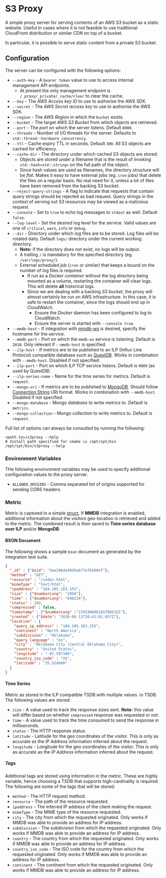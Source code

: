 # S3 Proxy
A simple proxy server for serving contents of an AWS S3 bucket as a static website.
Useful in cases where it is not feasible to use traditional CloudFront distribution
or similar CDN on top of a bucket.

In particular, it is possible to serve static content from a private S3 bucket.

## Configuration
The server can be configured with the following options:
* `--auth-key` - A `bearer token` value to use to access internal management
  API endpoints.
  * At present the only management endpoint is `/_proxy/_private/_cache/clear`
    to clear the cache.
* `--key` - The *AWS Access key ID* to use to authorise the AWS SDK.
* `--secret` - The *AWS Secret access key* to use to authorise the AWS SDK.
* `--region` - The *AWS Region* in which the `bucket` exists.
* `--bucket` - The target *AWS S3 Bucket* from which objects are retrieved.
* `--port` - The *port* on which the server listens.  Default `8000`.
* `--threads` - Number of I/O threads for the server.  Defaults to `std::thread::hardware_concurrency`.
* `--ttl` - Cache expiry TTL in seconds.  Default `300`.  All S3 objects are
  cached for efficiency.
* `--cache-dir` - The directory under which cached S3 objects are stored.
  * Objects are stored under a filename that is the result of invoking
    `std::hash<std::string>` on the full path of the object.
  * Since hash values are used as filenames, the directory structure will be
    *flat*.  Makes it easy to have external jobs (eg. `cron` jobs) that delete
    the files on a regular basis.  No real need for it, unless a lot of files
    have been removed from the backing S3 bucket.
* `--reject-query-strings` - A flag to indicate that requests that contain query
  strings should be rejected as bad request.  Query strings in the context of serving
  out S3 resources may be viewed as a malicious request.
* `--console` - Set to `true` to echo log messages to `stdout` as well.  Default `false`.
* `--log-level` - Set the desired log level for the service.  Valid values are one of
  `critical`, `warn`, `info` or `debug`.
* `--dir` - Directory under which log files are to be stored.  Log files will be
  rotated daily.  Default `logs/` directory under the current working directory.
  * **Note:** if the directory does not exist, no logs will be output.
  * A trailing `/` is mandatory for the specified directory (eg. `/var/logs/proxy/`).
  * External scheduled job (`cron` or similar) that keeps a bound on the number of log
    files is required.
    * If run as a *Docker container* without the log directory being mounted
      as a volume, restarting the container will clear logs.  This will
      delete **all** historical logs.
    * Since we are dealing with a backing *S3 bucket*, the proxy will almost
      certainly be run on AWS infrastructure.  In this case, it is safe to
      restart the container, since the logs should end up in CloudWatch.
      * Ensure the *Docker* daemon has been configured to log to CloudWatch.
      * Ensure the server is started with `--console true`.
* `--mmdb-host` - If integration with [mmdb-ws](https://github.com/sptrakesh/mmdb-ws)
  is desired, specify the hostname for the service.
* `--mmdb-port` - Port on which the `mmdb-ws` service is listening.  Default is
  `2010`.  Only relevant if `--mmdb-host` is specified.
* `--ilp-host` - If metrics are to be published to an ILP (Influx Line Protocol) compatible database such as [QuestDB](https://questdb.io/).
  Works in combination with `--mmdb-host`.  Disabled if not specified.
* `--ilp-port` - Port on which *ILP* TCP service listens.  Default is `9009` (as used by QuestDB).
* `--ilp-series-name` - Name for the time series for metrics.  Default is `request`.
* `--mongo-uri` - If metrics are to be published to [MongoDB](https://mongodb.com/).
  Should follow [Connection String](https://docs.mongodb.com/manual/reference/connection-string/)
  URI format.  Works in combination with `--mmdb-host`.  Disabled if not specified.
* `--mongo-database` - Mongo *database* to write metrics to.  Default is `metrics`.
* `--mongo-collection` - Mongo *collection* to write metrics to.  Default is `request`.

Full list of options can always be consulted by running the following:

```shell
<path to>/s3proxy --help
# Install path specified for cmake is /opt/spt/bin
/opt/spt/bin/s3proxy --help
```

### Environment Variables
THe following environment variables may be used to specify additional configuration values to the
proxy server.
* `ALLOWED_ORIGINS` - Comma separated list of origins supported for sending CORS headers.

### Metric
Metric is captured in a simple [struct](https://github.com/sptrakesh/s3-proxy/blob/master/src/model/metric.h).  If **MMDB**
integration is enabled, additional information about the *visitors* geo-location
is retrieved and added to the metric.  The combined result is then saved to
**Time series database over ILP** and/or **MongoDB**.

#### BSON Document
The following shows a sample `bson` document as generated by the integration
test suite.

```json
{
  "_id" : {"$oid": "5ee296de49d5eb77ef6580ef"},
  "method" : "GET",
  "resource" : "/index.html",
  "mimeType" : "text/html",
  "ipaddress" : "184.105.163.155",
  "size" : {"$numberLong": "2950"},
  "time" : {"$numberLong": "640224"},
  "status" : 200,
  "compressed" : false,
  "timestamp" : {"$numberLong" :"1591908061657005325"},
  "created" : {"$date": "2020-06-11T20:41:01.657Z"},
  "location" : {
    "query_ip_address" : "184.105.163.155",
    "continent" : "North America",
    "subdivision" : "Oklahoma",
    "query_language" : "en",
    "city" : "Oklahoma City (Central Oklahoma City)",
    "country" : "United States",
    "longitude" : "-97.597100",
    "country_iso_code" : "US",
    "latitude" : "35.524800"
  }
}
```

#### Time Series
Metric as stored in the ILP compatible TSDB with multiple values.
in TSDB.  The following values are stored:
* `size` - A value used to track the response sizes sent.  **Note:**
  this value will differ based on whether `compressed` response was requested or not.
* `time` - A value used to track the time consumed to send the response in milliseconds.
* `status` - The HTTP response status.
* `latitude` - Latitude for the geo coordinates of the visitor.  This is only as accurate as the
  *IP Address* information inferred about the request.
* `longitude` - Longitude for the geo coordinates of the visitor.  This is only as accurate as the
  *IP Address* information inferred about the request.


##### Tags
Additional tags are stored using information in the metric.  These are highly variable,
hence choosing a TSDB that supports high-cardinality is required.  The following are some
of the tags that will be stored:
* `method` - The HTTP request method.
* `resource` - The path of the resource requested.
* `ipaddress` - The inferred IP address of the client making the request.
* `mimeType` - The MIME type of the resource requested.
* `city` - The city from which the requested originated.  Only works if MMDB was able to provide an address for IP address.
* `subdivision` - The subdivision from which the requested originated.  Only works if MMDB was able to provide an address for IP address.
* `country` - The country from which the requested originated.  Only works if MMDB was able to provide an address for IP address.
* `country_iso_code` - The ISO code for the country from which the requested originated.  Only works if MMDB was able to provide an address for IP address.
* `continent` - The continent from which the requested originated.  Only works if MMDB was able to provide an address for IP address.